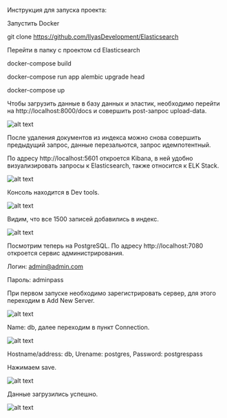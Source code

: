 Инструкция для запуска проекта:

Запустить Docker

git clone https://github.com/IlyasDevelopment/Elasticsearch

Перейти в папку с проектом cd Elasticsearch

docker-compose build

docker-compose run app alembic upgrade head

docker-compose up

Чтобы загрузить данные в базу данных и эластик, необходимо перейти на http://localhost:8000/docs и совершить post-запрос upload-data.

![alt text](https://github.com/IlyasDevelopment/Elasticsearch/blob/main/screenshots/1.png "Таблица")

После удаления документов из индекса можно снова совершить предыдущий запрос, данные перезальются, запрос идемпотентный.

По адресу http://localhost:5601 откроется Kibana, в ней удобно визуализировать запросы к Elasticsearch, также относится к ELK Stack.

![alt text](https://github.com/IlyasDevelopment/Elasticsearch/blob/main/screenshots/2.png "Таблица")

Консоль находится в Dev tools.

![alt text](https://github.com/IlyasDevelopment/Elasticsearch/blob/main/screenshots/3.png "Таблица")

Видим, что все 1500 записей добавились в индекс.

![alt text](https://github.com/IlyasDevelopment/Elasticsearch/blob/main/screenshots/4.png "Таблица")

Посмотрим теперь на PostgreSQL. По адресу http://localhost:7080 откроется сервис администрирования.

Логин: admin@admin.com

Пароль: adminpass

При первом запуске необходимо зарегистрировать сервер, для этого переходим в Add New Server.

![alt text](https://github.com/IlyasDevelopment/Elasticsearch/blob/main/screenshots/5.png "Таблица")

Name: db, далее переходим в пункт Connection.

![alt text](https://github.com/IlyasDevelopment/Elasticsearch/blob/main/screenshots/6.png "Таблица")

Hostname/address: db, Urename: postgres, Password: postgrespass

Нажимаем save.

![alt text](https://github.com/IlyasDevelopment/Elasticsearch/blob/main/screenshots/7.png "Таблица")

Данные загрузились успешно.

![alt text](https://github.com/IlyasDevelopment/Elasticsearch/blob/main/screenshots/8.png "Таблица")
